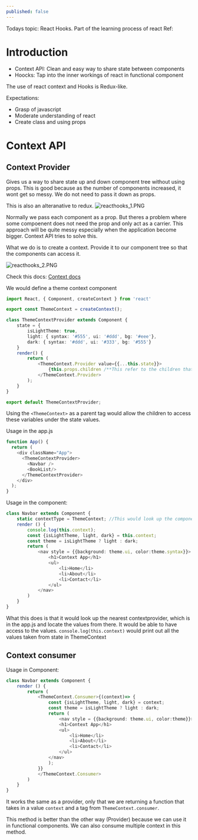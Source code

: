 ```yaml
---
published: false
---
```

Todays topic: React Hooks. Part of the learning process of react
Ref:

# Introduction

- Context API: Clean and easy way to share state between components
- Hoocks: Tap into the inner workings of react in functional component

The use of react context and Hooks is Redux-like. 

Expectations:
- Grasp of javascript
- Moderate understanding of react
- Create class and using props

# Context API

## Context Provider

Gives us a way to share state up and down component tree without using props. This is good because as the number of components increased, it wont get so messy. We do not need to pass it down as props. 

This is also an alteranative to redux.
![reacthooks_1.PNG]({{site.baseurl}}/img/reacthooks_1.PNG)

Normally we pass each component as a prop. But theres a problem where some compoenent does not need the prop and only act as a carrier. This approach will be quite messy especially when the application become bigger. Context API tries to solve this.

What we do is to create a context. Provide it to our component tree so that the components can access it.

![reacthooks_2.PNG]({{site.baseurl}}/img/reacthooks_2.PNG)

Check this docs: [Context docs](https://reactjs.org/docs/context.html)

We would define a theme context component

```Typescript
import React, { Component, createContext } from 'react'

export const ThemeContext = createContext();

class ThemeContextProvider extends Component {
    state = {
        isLightTheme: true,
        light: { syntax: '#555', ui: '#ddd', bg: '#eee'},
        dark: { syntax: '#ddd', ui: '#333', bg: '#555'}
    }
    render() {
        return (
            <ThemeContext.Provider value={{...this.state}}>
                {this.props.children /**This refer to the children that this tag wraps around */}
            </ThemeContext.Provider>
        );
    }
}

export default ThemeContextProvider;
```

Using the `<ThemeContext>` as a parent tag would allow the children to access these variables under the state values.

Usage in the app.js

```Typescript
function App() {
  return (
    <div className="App">
      <ThemeContextProvider>
        <Navbar />
        <BookList/>
      </ThemeContextProvider>
    </div>
  );
}
```

Usage in the component:

```Typescript
class Navbar extends Component {
    static contextType = ThemeContext; //This would look up the component tree and find the nearest provider
    render () {
        console.log(this.context);
        const {isLightTheme, light, dark} = this.context;
        const theme = isLightTheme ? light : dark;
        return (
            <nav style = {{background: theme.ui, color:theme.syntax}}>
                <h1>Context App</h1>
                <ul>
                    <li>Home</li>
                    <li>About</li>
                    <li>Contact</li>
                </ul>
            </nav>
        )
    }
}


```

What this does is that it would look up the nearest contextprovider, which is in the app.js and locate the values from there. It would be able to have access to the values. `console.log(this.context)` would print out all the values taken from state in ThemeContext

## Context consumer

Usage in Component:

```Typescript
class Navbar extends Component {
    render () {
        return (
            <ThemeContext.Consumer>{(context)=> {
                const {isLightTheme, light, dark} = context;
                const theme = isLightTheme ? light : dark;
                return (
                    <nav style = {{background: theme.ui, color:theme}}>
                    <h1>Context App</h1>
                    <ul>
                        <li>Home</li>
                        <li>About</li>
                        <li>Contact</li>
                    </ul>
                </nav>
                );
            }}
            </ThemeContext.Consumer>
        )
    }
}
```

It works the same as a provider, only that we are returning a function that takes in a value `context` and a tag from `ThemeContext.consumer`.

This method is better than the other way (Provider) because we can use it in functional components. We can also consume multiple context in this method. 



